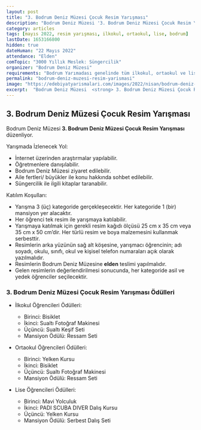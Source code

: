 ```yaml
---
layout: post
title: "3. Bodrum Deniz Müzesi Çocuk Resim Yarışması"
description: "Bodrum Deniz Müzesi '3. Bodrum Deniz Müzesi Çocuk Resim Yarışması' düzenliyor."
category: articles
tags: [mayıs 2022, resim yarışması, ilkokul, ortaokul, lise, bodrum]
lastDate: 1653166800
hidden: true
dateHuman: "22 Mayıs 2022"
attendance: "Elden"
comTopic: "3000 Yıllık Meslek: Süngercilik"
organizer: "Bodrum Deniz Müzesi"
requirements: "Bodrum Yarımadası genelinde tüm ilkokul, ortaokul ve lise öğrencileri katılabilir."
permalink: "bodrum-deniz-muzesi-resim-yarismasi"
image: "https://edebiyatyarismalari.com/images/2022/nisan/bodrum-deniz-muzesi-resim-yarismasi.jpg"
excerpt:  "Bodrum Deniz Müzesi  <strong> 3. Bodrum Deniz Müzesi Çocuk Resim Yarışması </strong> düzenliyor."
---
```


## 3. Bodrum Deniz Müzesi Çocuk Resim Yarışması
Bodrum Deniz Müzesi **3. Bodrum Deniz Müzesi Çocuk Resim Yarışması** düzenliyor.

Yarışmada İzlenecek Yol:
- İnternet üzerinden araştırmalar yapılabilir.
- Öğretmenlere danışılabilir.
- Bodrum Deniz Müzesi ziyaret edilebilir.
- Aile fertleri/ büyükler ile konu hakkında sohbet edilebilir.
- Süngercilik ile ilgili kitaplar taranabilir.

Katılım Koşulları:
- Yarışma 3 (üç) kategoride gerçekleşecektir. Her kategoride 1 (bir) mansiyon yer alacaktır.
- Her öğrenci tek resim ile yarışmaya katılabilir.
- Yarışmaya katılmak için gerekli resim kağıdı ölçüsü 25 cm x 35 cm veya 35 cm x 50 cm’dir. Her türlü resim ve boya malzemesini kullanmak serbesttir.
- Resimlerin arka yüzünün sağ alt köşesine, yarışmacı öğrencinin; adı soyadı, okulu, sınıfı, okul ve kişisel telefon numaraları açık olarak yazılmalıdır.
- Resimlerin Bodrum Deniz Müzesine **elden** teslimi yapılmalıdır.
- Gelen resimlerin değerlendirilmesi sonucunda, her kategoride asil ve yedek öğrenciler seçilecektir.


### 3. Bodrum Deniz Müzesi Çocuk Resim Yarışması Ödülleri
- İlkokul Öğrencileri Ödülleri:
    - Birinci: Bisiklet
    - İkinci: Sualtı Fotoğraf Makinesi
    - Üçüncü: Sualtı Keşif Seti 
    - Mansiyon Ödülü: Ressam Seti

- Ortaokul Öğrencileri Ödülleri:
    - Birinci: Yelken Kursu
    - İkinci: Bisiklet
    - Üçüncü: Sualtı Fotoğraf Makinesi
    - Mansiyon Ödülü: Ressam Seti

- Lise Öğrencileri Ödülleri:
    - Birinci: Mavi Yolculuk 
    - İkinci: PADI SCUBA DIVER Dalış Kursu
    - Üçüncü: Yelken Kursu
    - Mansiyon Ödülü: Serbest Dalış Seti
